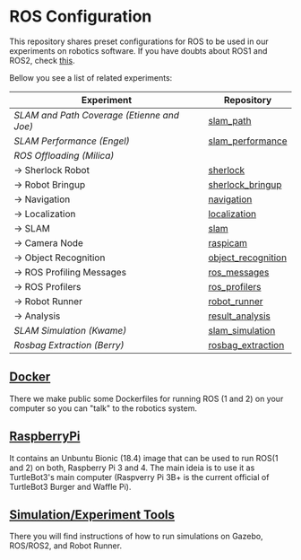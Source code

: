 # ROS Configuration

This repository shares preset configurations for ROS to be used in our experiments on robotics software. If you have doubts about ROS1 and ROS2, check [this](https://roboticsbackend.com/ros1-vs-ros2-practical-overview/).


Bellow you see a list of related experiments:

| **Experiment**  | **Repository**   |
|---|---|
| *SLAM and Path Coverage (Etienne and Joe)*  | [slam_path](https://github.com/S2-group/slam-path-coverage-missions) |
| *SLAM Performance (Engel)*  | [slam_performance](https://github.com/IntelAgir-Research-Group/thesis-replication-package) |
| *ROS Offloading (Milica)* |
|   -> Sherlock Robot | [sherlock](https://github.com/IntelAgir-Research-Group/sherlock) |
|   -> Robot Bringup | [sherlock_bringup](https://github.com/IntelAgir-Research-Group/sherlock_bringup) |
|   -> Navigation | [navigation](https://github.com/IntelAgir-Research-Group/sherlock_navigation) |
|   -> Localization | [localization](https://github.com/IntelAgir-Research-Group/sherlock_localisation) |
|   -> SLAM | [slam](https://github.com/IntelAgir-Research-Group/sherlock_slam) |
|   -> Camera Node | [raspicam](https://github.com/IntelAgir-Research-Group/raspicam_node) |
|   -> Object Recognition | [object_recognition](https://github.com/IntelAgir-Research-Group/sherlock_obj_recognition) |
|   -> ROS Profiling Messages | [ros_messages](https://github.com/IntelAgir-Research-Group/ros_profilers_msgs) |
|   -> ROS Profilers | [ros_profilers](https://github.com/IntelAgir-Research-Group/ros_melodic_profilers) |
|   -> Robot Runner | [robot_runner](https://github.com/IntelAgir-Research-Group/robot-runner) |
|   -> Analysis | [result_analysis](https://github.com/IntelAgir-Research-Group/offloading_experiment_results) |
| *SLAM Simulation (Kwame)* | [slam_simulation](https://github.com/S2-group/replication_package-SLAM_simulation) |
| *Rosbag Extraction (Berry)* | [rosbag_extraction](https://github.com/BerryC-VU/rosbag_project) |

## [Docker](./docker/)

There we make public some Dockerfiles for running ROS (1 and 2) on your computer so you can "talk" to the robotics system.

## [RaspberryPi](./raspberrypi)

It contains an Unbuntu Bionic (18.4) image that can be used to run ROS(1 and 2) on both, Raspberry Pi 3 and 4. The main ideia is to use it as TurtleBot3's main computer (Raspverry Pi 3B+ is the current official of TurtleBot3 Burger and Waffle Pi).

## [Simulation/Experiment Tools](./gazebo-sim/)

There you will find instructions of how to run simulations on Gazebo, ROS/ROS2, and Robot Runner.
